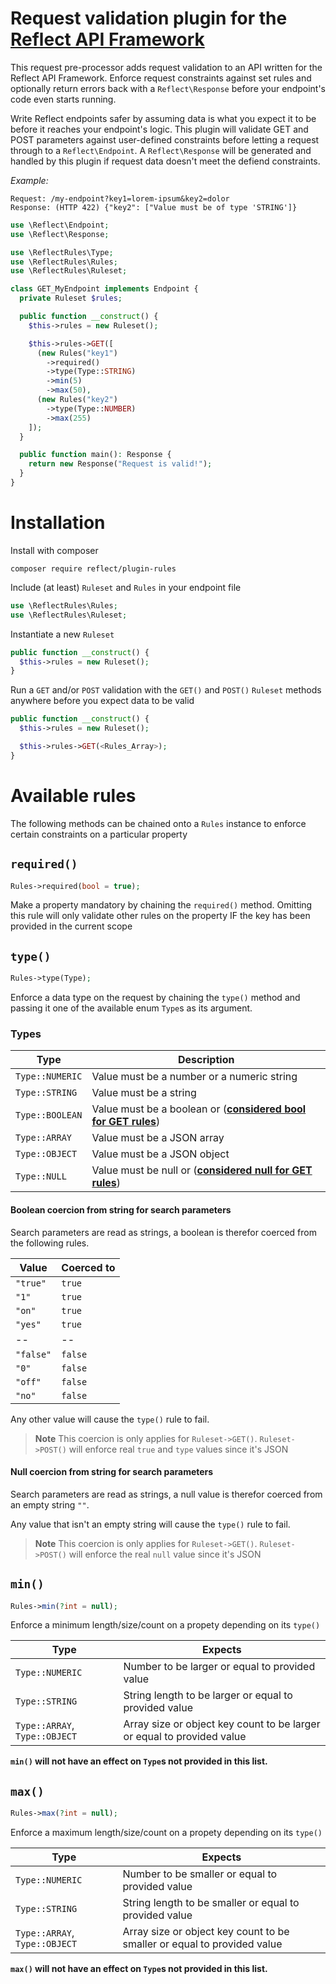 # Request validation plugin for the [Reflect API Framework](https://github.com/victorwesterlund/reflect)
This request pre-processor adds request validation to an API written for the Reflect API Framework. Enforce request constraints against set rules and optionally return errors back with a `Reflect\Response` before your endpoint's code even starts running.

Write Reflect endpoints safer by assuming data is what you expect it to be before it reaches your endpoint's logic. This plugin will validate GET and POST parameters against user-defined constraints before letting a request through to a `Reflect\Endpoint`.
A `Reflect\Response` will be generated and handled by this plugin if request data doesn't meet the defiend constraints.

*Example:*
```
Request: /my-endpoint?key1=lorem-ipsum&key2=dolor
Response: (HTTP 422) {"key2": ["Value must be of type 'STRING']}
```
```php
use \Reflect\Endpoint;
use \Reflect\Response;

use \ReflectRules\Type;
use \ReflectRules\Rules;
use \ReflectRules\Ruleset;

class GET_MyEndpoint implements Endpoint {
  private Ruleset $rules;

  public function __construct() {
    $this->rules = new Ruleset();

    $this->rules->GET([
      (new Rules("key1")
        ->required()
        ->type(Type::STRING)
        ->min(5)
        ->max(50),
      (new Rules("key2")
        ->type(Type::NUMBER)
        ->max(255)
    ]);
  }

  public function main(): Response {
    return new Response("Request is valid!");
  }
}
```

# Installation

Install with composer
```
composer require reflect/plugin-rules
```

Include (at least) `Ruleset` and `Rules` in your endpoint file
```php
use \ReflectRules\Rules;
use \ReflectRules\Ruleset;
```

Instantiate a new `Ruleset`
```php
public function __construct() {
  $this->rules = new Ruleset();
}
```

Run a `GET` and/or `POST` validation with the `GET()` and `POST()` `Ruleset` methods anywhere before you expect data to be valid
```php
public function __construct() {
  $this->rules = new Ruleset();

  $this->rules->GET(<Rules_Array>);
}
```

# Available rules
The following methods can be chained onto a `Rules` instance to enforce certain constraints on a particular property

## `required()`
```php
Rules->required(bool = true);
```

Make a property mandatory by chaining the `required()` method. Omitting this rule will only validate other rules on the property IF the key has been provided in the current scope

## `type()`
```php
Rules->type(Type);
```

Enforce a data type on the request by chaining the `type()` method and passing it one of the available enum `Type`s as its argument.

### Types
Type|Description
--|--
`Type::NUMERIC`|Value must be a number or a numeric string
`Type::STRING`|Value must be a string
`Type::BOOLEAN`|Value must be a boolean or ([**considered bool for GET rules**](#boolean-coercion-from-string-for-search-parameters))
`Type::ARRAY`|Value must be a JSON array
`Type::OBJECT`|Value must be a JSON object
`Type::NULL`|Value must be null or ([**considered null for GET rules**](#null-coercion-from-string-for-search-parameters))

#### Boolean coercion from string for search parameters
Search parameters are read as strings, a boolean is therefor coerced from the following rules.

Value|Coerced to
--|--
`"true"`|`true`
`"1"`|`true`
`"on"`|`true`
`"yes"`|`true`
--|--
`"false"`|`false`
`"0"`|`false`
`"off"`|`false`
`"no"`|`false`

Any other value will cause the `type()` rule to fail.

> **Note**
> This coercion is only applies for `Ruleset->GET()`. `Ruleset->POST()` will enforce real `true` and `type` values since it's JSON

#### Null coercion from string for search parameters
Search parameters are read as strings, a null value is therefor coerced from an empty string `""`.

Any value that isn't an empty string will cause the `type()` rule to fail.

> **Note**
> This coercion is only applies for `Ruleset->GET()`. `Ruleset->POST()` will enforce the real `null` value since it's JSON

## `min()`
```php
Rules->min(?int = null);
```
Enforce a minimum length/size/count on a propety depending on its `type()`

Type|Expects
--|--
`Type::NUMERIC`|Number to be larger or equal to provided value
`Type::STRING`|String length to be larger or equal to provided value
`Type::ARRAY`, `Type::OBJECT`|Array size or object key count to be larger or equal to provided value

**`min()` will not have an effect on `Type`s not provided in this list.**

## `max()`
```php
Rules->max(?int = null);
```
Enforce a maximum length/size/count on a propety depending on its `type()`

Type|Expects
--|--
`Type::NUMERIC`|Number to be smaller or equal to provided value
`Type::STRING`|String length to be smaller or equal to provided value
`Type::ARRAY`, `Type::OBJECT`|Array size or object key count to be smaller or equal to provided value

**`max()` will not have an effect on `Type`s not provided in this list.**